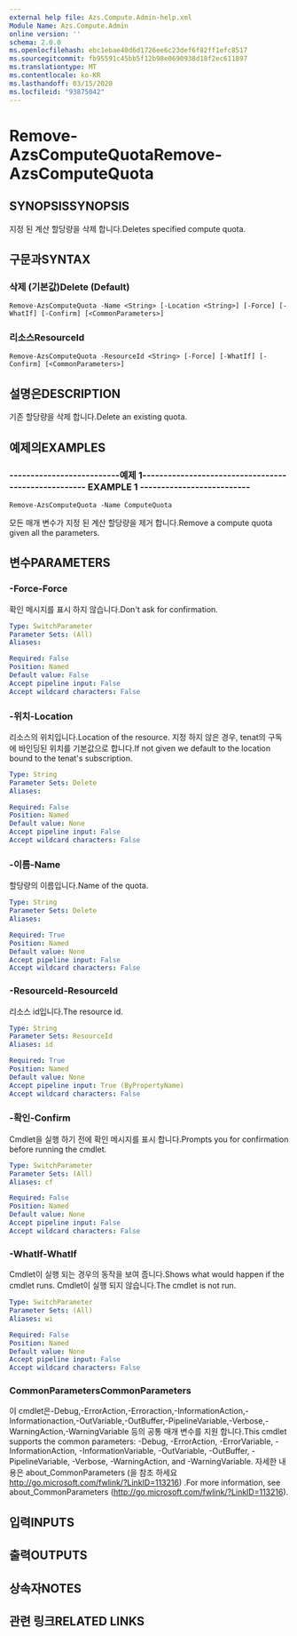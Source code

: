 ```yaml
---
external help file: Azs.Compute.Admin-help.xml
Module Name: Azs.Compute.Admin
online version: ''
schema: 2.0.0
ms.openlocfilehash: ebc1ebae40d6d1726ee6c23def6f82ff1efc8517
ms.sourcegitcommit: fb95591c45bb5f12b98e0690938d18f2ec611897
ms.translationtype: MT
ms.contentlocale: ko-KR
ms.lasthandoff: 03/15/2020
ms.locfileid: "93875042"
---
```

# <span data-ttu-id="fa545-101">Remove-AzsComputeQuota</span><span class="sxs-lookup"><span data-stu-id="fa545-101">Remove-AzsComputeQuota</span></span>

## <span data-ttu-id="fa545-102">SYNOPSIS</span><span class="sxs-lookup"><span data-stu-id="fa545-102">SYNOPSIS</span></span>
<span data-ttu-id="fa545-103">지정 된 계산 할당량을 삭제 합니다.</span><span class="sxs-lookup"><span data-stu-id="fa545-103">Deletes specified compute quota.</span></span>

## <span data-ttu-id="fa545-104">구문과</span><span class="sxs-lookup"><span data-stu-id="fa545-104">SYNTAX</span></span>

### <span data-ttu-id="fa545-105">삭제 (기본값)</span><span class="sxs-lookup"><span data-stu-id="fa545-105">Delete (Default)</span></span>
```
Remove-AzsComputeQuota -Name <String> [-Location <String>] [-Force] [-WhatIf] [-Confirm] [<CommonParameters>]
```

### <span data-ttu-id="fa545-106">리소스</span><span class="sxs-lookup"><span data-stu-id="fa545-106">ResourceId</span></span>
```
Remove-AzsComputeQuota -ResourceId <String> [-Force] [-WhatIf] [-Confirm] [<CommonParameters>]
```

## <span data-ttu-id="fa545-107">설명은</span><span class="sxs-lookup"><span data-stu-id="fa545-107">DESCRIPTION</span></span>
<span data-ttu-id="fa545-108">기존 할당량을 삭제 합니다.</span><span class="sxs-lookup"><span data-stu-id="fa545-108">Delete an existing quota.</span></span>

## <span data-ttu-id="fa545-109">예제의</span><span class="sxs-lookup"><span data-stu-id="fa545-109">EXAMPLES</span></span>

### <span data-ttu-id="fa545-110">--------------------------예제 1--------------------------</span><span class="sxs-lookup"><span data-stu-id="fa545-110">-------------------------- EXAMPLE 1 --------------------------</span></span>
```
Remove-AzsComputeQuota -Name ComputeQuota
```

<span data-ttu-id="fa545-111">모든 매개 변수가 지정 된 계산 할당량을 제거 합니다.</span><span class="sxs-lookup"><span data-stu-id="fa545-111">Remove a compute quota given all the parameters.</span></span>

## <span data-ttu-id="fa545-112">변수</span><span class="sxs-lookup"><span data-stu-id="fa545-112">PARAMETERS</span></span>

### <span data-ttu-id="fa545-113">-Force</span><span class="sxs-lookup"><span data-stu-id="fa545-113">-Force</span></span>
<span data-ttu-id="fa545-114">확인 메시지를 표시 하지 않습니다.</span><span class="sxs-lookup"><span data-stu-id="fa545-114">Don't ask for confirmation.</span></span>

```yaml
Type: SwitchParameter
Parameter Sets: (All)
Aliases: 

Required: False
Position: Named
Default value: False
Accept pipeline input: False
Accept wildcard characters: False
```

### <span data-ttu-id="fa545-115">-위치</span><span class="sxs-lookup"><span data-stu-id="fa545-115">-Location</span></span>
<span data-ttu-id="fa545-116">리소스의 위치입니다.</span><span class="sxs-lookup"><span data-stu-id="fa545-116">Location of the resource.</span></span> <span data-ttu-id="fa545-117">지정 하지 않은 경우, tenat의 구독에 바인딩된 위치를 기본값으로 합니다.</span><span class="sxs-lookup"><span data-stu-id="fa545-117">If not given we default to the location bound to the tenat's subscription.</span></span>

```yaml
Type: String
Parameter Sets: Delete
Aliases: 

Required: False
Position: Named
Default value: None
Accept pipeline input: False
Accept wildcard characters: False
```

### <span data-ttu-id="fa545-118">-이름</span><span class="sxs-lookup"><span data-stu-id="fa545-118">-Name</span></span>
<span data-ttu-id="fa545-119">할당량의 이름입니다.</span><span class="sxs-lookup"><span data-stu-id="fa545-119">Name of the quota.</span></span>

```yaml
Type: String
Parameter Sets: Delete
Aliases: 

Required: True
Position: Named
Default value: None
Accept pipeline input: False
Accept wildcard characters: False
```

### <span data-ttu-id="fa545-120">-ResourceId</span><span class="sxs-lookup"><span data-stu-id="fa545-120">-ResourceId</span></span>
<span data-ttu-id="fa545-121">리소스 id입니다.</span><span class="sxs-lookup"><span data-stu-id="fa545-121">The resource id.</span></span>

```yaml
Type: String
Parameter Sets: ResourceId
Aliases: id

Required: True
Position: Named
Default value: None
Accept pipeline input: True (ByPropertyName)
Accept wildcard characters: False
```

### <span data-ttu-id="fa545-122">-확인</span><span class="sxs-lookup"><span data-stu-id="fa545-122">-Confirm</span></span>
<span data-ttu-id="fa545-123">Cmdlet을 실행 하기 전에 확인 메시지를 표시 합니다.</span><span class="sxs-lookup"><span data-stu-id="fa545-123">Prompts you for confirmation before running the cmdlet.</span></span>

```yaml
Type: SwitchParameter
Parameter Sets: (All)
Aliases: cf

Required: False
Position: Named
Default value: None
Accept pipeline input: False
Accept wildcard characters: False
```

### <span data-ttu-id="fa545-124">-WhatIf</span><span class="sxs-lookup"><span data-stu-id="fa545-124">-WhatIf</span></span>
<span data-ttu-id="fa545-125">Cmdlet이 실행 되는 경우의 동작을 보여 줍니다.</span><span class="sxs-lookup"><span data-stu-id="fa545-125">Shows what would happen if the cmdlet runs.</span></span>
<span data-ttu-id="fa545-126">Cmdlet이 실행 되지 않습니다.</span><span class="sxs-lookup"><span data-stu-id="fa545-126">The cmdlet is not run.</span></span>

```yaml
Type: SwitchParameter
Parameter Sets: (All)
Aliases: wi

Required: False
Position: Named
Default value: None
Accept pipeline input: False
Accept wildcard characters: False
```

### <span data-ttu-id="fa545-127">CommonParameters</span><span class="sxs-lookup"><span data-stu-id="fa545-127">CommonParameters</span></span>
<span data-ttu-id="fa545-128">이 cmdlet은-Debug,-ErrorAction,-Erroraction,-InformationAction,-Informationaction,-OutVariable,-OutBuffer,-PipelineVariable,-Verbose,-WarningAction,-WarningVariable 등의 공통 매개 변수를 지원 합니다.</span><span class="sxs-lookup"><span data-stu-id="fa545-128">This cmdlet supports the common parameters: -Debug, -ErrorAction, -ErrorVariable, -InformationAction, -InformationVariable, -OutVariable, -OutBuffer, -PipelineVariable, -Verbose, -WarningAction, and -WarningVariable.</span></span> <span data-ttu-id="fa545-129">자세한 내용은 about_CommonParameters (을 참조 하세요 http://go.microsoft.com/fwlink/?LinkID=113216) .</span><span class="sxs-lookup"><span data-stu-id="fa545-129">For more information, see about_CommonParameters (http://go.microsoft.com/fwlink/?LinkID=113216).</span></span>

## <span data-ttu-id="fa545-130">입력</span><span class="sxs-lookup"><span data-stu-id="fa545-130">INPUTS</span></span>

## <span data-ttu-id="fa545-131">출력</span><span class="sxs-lookup"><span data-stu-id="fa545-131">OUTPUTS</span></span>

## <span data-ttu-id="fa545-132">상속자</span><span class="sxs-lookup"><span data-stu-id="fa545-132">NOTES</span></span>

## <span data-ttu-id="fa545-133">관련 링크</span><span class="sxs-lookup"><span data-stu-id="fa545-133">RELATED LINKS</span></span>

